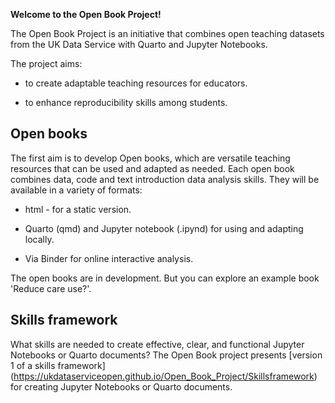 **Welcome to the Open Book Project!**

The Open Book Project is an initiative that combines open teaching datasets from the UK Data Service with Quarto and Jupyter Notebooks.

The project aims:

-   to create adaptable teaching resources for educators.

-   to enhance reproducibility skills among students. 

## Open books

The first aim is to develop Open books, which are versatile teaching resources that can be used and adapted as needed. Each open book combines data, code and text introduction data analysis skills. They will be available in a variety of formats:

-   html - for a static version.

-   Quarto (qmd) and Jupyter notebook (.ipynd) for using and adapting locally.

-   Via Binder for online interactive analysis.

The open books are in development. But you can explore an example book 'Reduce care use?'.

## Skills framework

What skills are needed to create effective, clear, and functional Jupyter Notebooks or Quarto documents? The Open Book project presents [version 1 of a skills framework] (https://ukdataserviceopen.github.io/Open_Book_Project/Skillsframework) for creating Jupyter Notebooks or Quarto documents.
